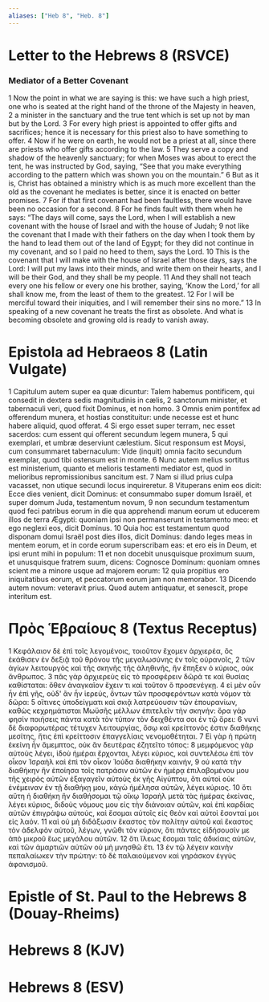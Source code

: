 ```yaml
---
aliases: ["Heb 8", "Heb. 8"]
---
```



# Letter to the Hebrews 8 (RSVCE)

### Mediator of a Better Covenant
1 Now the point in what we are saying is this: we have such a high priest, one who is seated at the right hand of the throne of the Majesty in heaven,
2 a minister in the sanctuary and the true tent which is set up not by man but by the Lord.
3 For every high priest is appointed to offer gifts and sacrifices; hence it is necessary for this priest also to have something to offer.
4 Now if he were on earth, he would not be a priest at all, since there are priests who offer gifts according to the law.
5 They serve a copy and shadow of the heavenly sanctuary; for when Moses was about to erect the tent, he was instructed by God, saying, “See that you make everything according to the pattern which was shown you on the mountain.”
6 But as it is, Christ has obtained a ministry which is as much more excellent than the old as the covenant he mediates is better, since it is enacted on better promises.
7 For if that first covenant had been faultless, there would have been no occasion for a second.
8 For he finds fault with them when he says: “The days will come, says the Lord, when I will establish a new covenant with the house of Israel and with the house of Judah;
9 not like the covenant that I made with their fathers on the day when I took them by the hand to lead them out of the land of Egypt; for they did not continue in my covenant, and so I paid no heed to them, says the Lord.
10 This is the covenant that I will make with the house of Israel after those days, says the Lord: I will put my laws into their minds, and write them on their hearts, and I will be their God, and they shall be my people.
11 And they shall not teach every one his fellow or every one his brother, saying, ‘Know the Lord,’ for all shall know me, from the least of them to the greatest.
12 For I will be merciful toward their iniquities, and I will remember their sins no more.”
13 In speaking of a new covenant he treats the first as obsolete. And what is becoming obsolete and growing old is ready to vanish away.


# Epistola ad Hebraeos 8 (Latin Vulgate)

1 Capitulum autem super ea quæ dicuntur: Talem habemus pontificem, qui consedit in dextera sedis magnitudinis in cælis,
2 sanctorum minister, et tabernaculi veri, quod fixit Dominus, et non homo.
3 Omnis enim pontifex ad offerendum munera, et hostias constituitur: unde necesse est et hunc habere aliquid, quod offerat.
4 Si ergo esset super terram, nec esset sacerdos: cum essent qui offerent secundum legem munera,
5 qui exemplari, et umbræ deserviunt cælestium. Sicut responsum est Moysi, cum consummaret tabernaculum: Vide (inquit) omnia facito secundum exemplar, quod tibi ostensum est in monte.
6 Nunc autem melius sortitus est ministerium, quanto et melioris testamenti mediator est, quod in melioribus repromissionibus sancitum est.
7 Nam si illud prius culpa vacasset, non utique secundi locus inquireretur.
8 Vituperans enim eos dicit: Ecce dies venient, dicit Dominus: et consummabo super domum Israël, et super domum Juda, testamentum novum,
9 non secundum testamentum quod feci patribus eorum in die qua apprehendi manum eorum ut educerem illos de terra Ægypti: quoniam ipsi non permanserunt in testamento meo: et ego neglexi eos, dicit Dominus.
10 Quia hoc est testamentum quod disponam domui Israël post dies illos, dicit Dominus: dando leges meas in mentem eorum, et in corde eorum superscribam eas: et ero eis in Deum, et ipsi erunt mihi in populum:
11 et non docebit unusquisque proximum suum, et unusquisque fratrem suum, dicens: Cognosce Dominum: quoniam omnes scient me a minore usque ad majorem eorum:
12 quia propitius ero iniquitatibus eorum, et peccatorum eorum jam non memorabor.
13 Dicendo autem novum: veteravit prius. Quod autem antiquatur, et senescit, prope interitum est.


# Πρὸς Ἑβραίους 8 (Textus Receptus)

1 Κεφάλαιον δὲ ἐπὶ τοῖς λεγομένοις, τοιοῦτον ἔχομεν ἀρχιερέα, ὃς ἐκάθισεν ἐν δεξιᾷ τοῦ θρόνου τῆς μεγαλωσύνης ἐν τοῖς οὐρανοῖς,
2 τῶν ἁγίων λειτουργὸς καὶ τῆς σκηνῆς τῆς ἀληθινῆς, ἣν ἔπηξεν ὁ κύριος, οὐκ ἄνθρωπος.
3 πᾶς γὰρ ἀρχιερεὺς εἰς τὸ προσφέρειν δῶρά τε καὶ θυσίας καθίσταται: ὅθεν ἀναγκαῖον ἔχειν τι καὶ τοῦτον ὃ προσενέγκῃ.
4 εἰ μὲν οὖν ἦν ἐπὶ γῆς, οὐδ' ἂν ἦν ἱερεύς, ὄντων τῶν προσφερόντων κατὰ νόμον τὰ δῶρα:
5 οἵτινες ὑποδείγματι καὶ σκιᾷ λατρεύουσιν τῶν ἐπουρανίων, καθὼς κεχρημάτισται Μωϋσῆς μέλλων ἐπιτελεῖν τὴν σκηνήν: ὅρα γάρ φησίν ποιήσεις πάντα κατὰ τὸν τύπον τὸν δειχθέντα σοι ἐν τῷ ὄρει:
6 νυνὶ δὲ διαφορωτέρας τέτυχεν λειτουργίας, ὅσῳ καὶ κρείττονός ἐστιν διαθήκης μεσίτης, ἥτις ἐπὶ κρείττοσιν ἐπαγγελίαις νενομοθέτηται.
7 Εἰ γὰρ ἡ πρώτη ἐκείνη ἦν ἄμεμπτος, οὐκ ἂν δευτέρας ἐζητεῖτο τόπος:
8 μεμφόμενος γὰρ αὐτοὺς λέγει, ἰδοὺ ἡμέραι ἔρχονται, λέγει κύριος, καὶ συντελέσω ἐπὶ τὸν οἶκον Ἰσραὴλ καὶ ἐπὶ τὸν οἶκον Ἰούδα διαθήκην καινήν,
9 οὐ κατὰ τὴν διαθήκην ἣν ἐποίησα τοῖς πατράσιν αὐτῶν ἐν ἡμέρᾳ ἐπιλαβομένου μου τῆς χειρὸς αὐτῶν ἐξαγαγεῖν αὐτοὺς ἐκ γῆς Αἰγύπτου, ὅτι αὐτοὶ οὐκ ἐνέμειναν ἐν τῇ διαθήκῃ μου, κἀγὼ ἠμέλησα αὐτῶν, λέγει κύριος.
10 ὅτι αὕτη ἡ διαθήκη ἣν διαθήσομαι τῷ οἴκῳ Ἰσραὴλ μετὰ τὰς ἡμέρας ἐκείνας, λέγει κύριος, διδοὺς νόμους μου εἰς τὴν διάνοιαν αὐτῶν, καὶ ἐπὶ καρδίας αὐτῶν ἐπιγράψω αὐτούς, καὶ ἔσομαι αὐτοῖς εἰς θεὸν καὶ αὐτοὶ ἔσονταί μοι εἰς λαόν.
11 καὶ οὐ μὴ διδάξωσιν ἕκαστος τὸν πολίτην αὐτοῦ καὶ ἕκαστος τὸν ἀδελφὸν αὐτοῦ, λέγων, γνῶθι τὸν κύριον, ὅτι πάντες εἰδήσουσίν με ἀπὸ μικροῦ ἕως μεγάλου αὐτῶν.
12 ὅτι ἵλεως ἔσομαι ταῖς ἀδικίαις αὐτῶν, καὶ τῶν ἁμαρτιῶν αὐτῶν οὐ μὴ μνησθῶ ἔτι.
13 ἐν τῷ λέγειν καινὴν πεπαλαίωκεν τὴν πρώτην: τὸ δὲ παλαιούμενον καὶ γηράσκον ἐγγὺς ἀφανισμοῦ.


# Epistle of St. Paul to the Hebrews 8 (Douay-Rheims)


# Hebrews 8 (KJV)


# Hebrews 8 (ESV)

